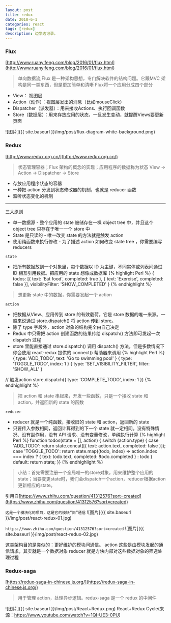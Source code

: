 ```yaml
---
layout: post
title: redux
date: 2018-6-1
categories: react
tags: [redux]
description: 边学边记录。
---
```


### Flux
[http://www.ruanyifeng.com/blog/2016/01/flux.html](http://www.ruanyifeng.com/blog/2016/01/flux.html)
> 单向数据流;Flux 是一种架构思想，专门解决软件的结构问题。它跟MVC 架构是同一类东西，但是更加简单和清晰 
 Flux将一个应用分成四个部分
- View： 视图层
- Action（动作）：视图层发出的消息（比如mouseClick）
- Dispatcher（派发器）：用来接收Actions、执行回调函数
- Store（数据层）：用来存放应用的状态，一旦发生变动，就提醒Views要更新页面

![图片]({{ site.baseurl }}/img/post/flux-diagram-white-background.png)

### Redux
[http://www.redux.org.cn/](http://www.redux.org.cn/)
> 状态管理容器；Flux 架构的概念的实现；应用程序的数据称为状态
View -> Action -> Dispatcher -> Store	

- 存放应用程序状态的容器
- 一种把 action 分发到状态修改器的机制，也就是 reducer 函数
- 监听状态变化的机制

---
三大原则

- 单一数据源 - 整个应用的 state 被储存在一棵 object tree 中，并且这个 object tree 只存在于唯一一个 store 中
- State 是只读的 - 唯一改变 state 的方法就是触发 action
- 使用纯函数来执行修改 - 为了描述 action 如何改变 state tree ，你需要编写 reducers

`state`
- 把所有数据放到一个对象里，每个数据以 ID 为主键，不同实体或列表间通过 ID 相互引用数据。把应用的 state 想像成数据库
{% highlight Perl %}
{
    todos: [{
        text: 'Eat food',
        completed: true
    }, {
        text: 'Exercise',
        completed: false
    }],
    visibilityFilter: 'SHOW_COMPLETED'
}
{% endhighlight %}

> 想更新 state 中的数据，你需要发起一个 action

`action`
- 把数据从View、应用传到 store 的有效载荷。它是 store 数据的唯一来源。一般来说通过 store.dispatch() 将 action 传到 store。
- 除了 type 字段外，action 对象的结构完全由自己决定
- Redux 中只需把 action 创建函数的结果传给 dispatch() 方法即可发起一次 dispatch 过程
- store 里能直接通过 store.dispatch() 调用 dispatch() 方法，但是多数情况下你会使用 react-redux 提供的 connect() 帮助器来调用
{% highlight Perl %}
{ type: 'ADD_TODO', text: 'Go to swimming pool' }
{ type: 'TOGGLE_TODO', index: 1 }
{ type: 'SET_VISIBILITY_FILTER', filter: 'SHOW_ALL' }

// 触发action
store.dispatch({
    type: 'COMPLETE_TODO',
    index: 1
})
{% endhighlight %}

> 把 action 和 state 串起来，开发一些函数，只是一个接收 state 和 action，并返回新的 state 的函数

`reducer`
- reducer 就是一个纯函数，接收旧的 state 和 action，返回新的 state
- 只要传入参数相同，返回计算得到的下一个 state 就一定相同。没有特殊情况、没有副作用，没有 API 请求、没有变量修改，单纯执行计算
{% highlight Perl %}
function todos(state = [], action) {
    switch (action.type) {
    case 'ADD_TODO':
        return state.concat([{ text: action.text, completed: false }]);
    case 'TOGGLE_TODO':
        return state.map((todo, index) => action.index === index ? { text: todo.text, completed: !todo.completed } : todo
    )
    default:
        return state;
}}
{% endhighlight %}

> 小结：首先需要注册一个全局唯一的store对象，用来维护整个应用的state；当要变更state时，我们会dispatch一个action，reducer根据action更新相应的state。

引用自[https://www.zhihu.com/question/41312576?sort=created](https://www.zhihu.com/question/41312576?sort=created)

`这是一个模块化的项目，这是它的模块“间”通信`
![图片]({{ site.baseurl }}/img/post/react-redux-01.jpg)

`https://www.zhihu.com/question/41312576?sort=created`
![图片]({{ site.baseurl }}/img/post/react-redux-02.jpg)

这类架构目的是类似的：更好维护的模块间通信。
action 这些是由模块发起的通信请求，其实就是一个数据对象
reducer 就是方块内部对这些数据对象的筛选处理过程

### Redux-saga
[https://redux-saga-in-chinese.js.org/](https://redux-saga-in-chinese.js.org/)
> 用于管理 action，处理异步逻辑。redux-saga 是一个 redux 的中间件

![图片]({{ site.baseurl }}/img/post/React+Redux.png)
React+Redux Cycle(来源：https://www.youtube.com/watch?v=1QI-UE3-0PU)